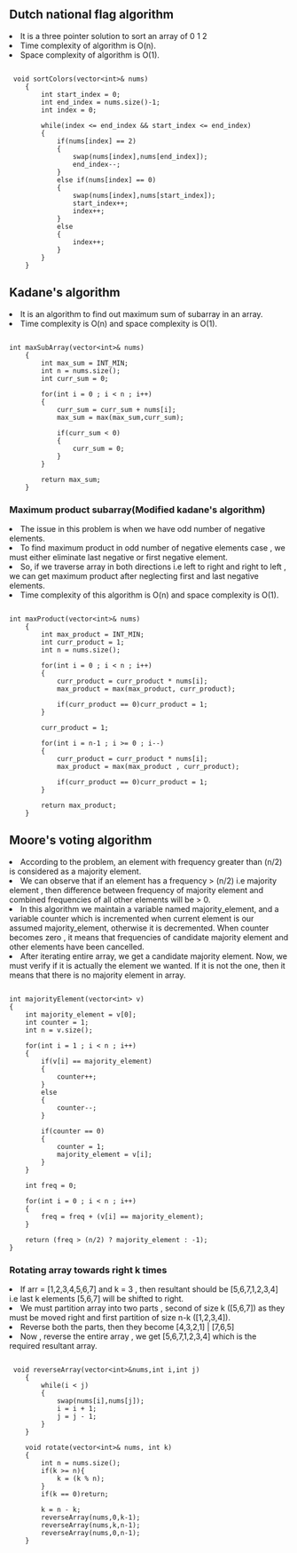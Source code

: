 ## Dutch national flag algorithm

<li>It is a three pointer solution to sort an array of 0 1 2</li>
<li>Time complexity of algorithm is O(n).</li>
<li>Space complexity of algorithm is O(1).</li>

```

 void sortColors(vector<int>& nums) 
    {
        int start_index = 0;
        int end_index = nums.size()-1;
        int index = 0;

        while(index <= end_index && start_index <= end_index)
        {
            if(nums[index] == 2)
            {
                swap(nums[index],nums[end_index]);
                end_index--;
            }
            else if(nums[index] == 0)
            {
                swap(nums[index],nums[start_index]);
                start_index++;
                index++;
            }
            else
            {
                index++;
            }
        }    
    }

```

## Kadane's algorithm
<li>It is an algorithm to find out maximum sum of subarray in an array.</li>
<li>Time complexity is O(n) and space complexity is O(1).</li>

```

int maxSubArray(vector<int>& nums) 
    {
        int max_sum = INT_MIN;
        int n = nums.size();
        int curr_sum = 0;

        for(int i = 0 ; i < n ; i++)
        {
            curr_sum = curr_sum + nums[i];
            max_sum = max(max_sum,curr_sum);

            if(curr_sum < 0)
            {
                curr_sum = 0;
            }
        }    

        return max_sum;
    }

```

### Maximum product subarray(Modified kadane's algorithm)
<li>The issue in this problem is when we have odd number of negative elements.</li>
<li>To find maximum product in odd number of negative elements case , we must either eliminate last negative or first negative element.</li>
<li>So, if we traverse array in both directions i.e left to right and right to left , we can get maximum product after neglecting first and last negative elements.</li>
<li>Time complexity of this algorithm is O(n) and space complexity is O(1).</li>

```

int maxProduct(vector<int>& nums) 
    {
        int max_product = INT_MIN;
        int curr_product = 1;
        int n = nums.size();

        for(int i = 0 ; i < n ; i++)
        {
            curr_product = curr_product * nums[i];
            max_product = max(max_product, curr_product);

            if(curr_product == 0)curr_product = 1;
        }

        curr_product = 1;

        for(int i = n-1 ; i >= 0 ; i--)
        {
            curr_product = curr_product * nums[i];
            max_product = max(max_product , curr_product);

            if(curr_product == 0)curr_product = 1;
        }

        return max_product;
    }

```

## Moore's voting algorithm

<li>According to the problem, an element with frequency greater than (n/2) is considered as a majority element.</li>
<li>We can observe that if an element has a frequency > (n/2) i.e majority element , then difference between frequency of majority element and combined frequencies of all other elements will be > 0.</li>
<li>In this algorithm we maintain a variable named majority_element, and a variable counter which is incremented when current element is our assumed majority_element, otherwise it is decremented. When counter becomes zero , it means that frequencies of candidate majority element and other elements have been cancelled.</li>
<li>After iterating entire array, we get a candidate majority element. Now, we must verify if it is actually the element we wanted. If it is not the one, then it means that there is no majority element in array.</li>

```

int majorityElement(vector<int> v)
{
	int majority_element = v[0];
	int counter = 1;
	int n = v.size();

	for(int i = 1 ; i < n ; i++)
	{
		if(v[i] == majority_element)
		{
			counter++;
		}
		else
		{
			counter--;
		}

		if(counter == 0)
		{
			counter = 1;
			majority_element = v[i];
		}
	}

	int freq = 0;

	for(int i = 0 ; i < n ; i++)
	{
		freq = freq + (v[i] == majority_element);
	}

	return (freq > (n/2) ? majority_element : -1);
}

```

### Rotating array towards right k times

<li>If arr = [1,2,3,4,5,6,7] and k = 3 , then resultant should be [5,6,7,1,2,3,4] i.e last k elements [5,6,7] will be shifted to right.</li>
<li>We must partition array into two parts , second of size k ([5,6,7]) as they must be moved right and first partition of size n-k ([1,2,3,4]).</li>
<li>Reverse both the parts, then they become   [4,3,2,1] | [7,6,5]</li>
<li>Now , reverse the entire array , we get [5,6,7,1,2,3,4] which is the required resultant array.</li>

```

 void reverseArray(vector<int>&nums,int i,int j)
    {
        while(i < j)
        {
            swap(nums[i],nums[j]);
            i = i + 1;
            j = j - 1;
        }
    }

    void rotate(vector<int>& nums, int k) 
    {
        int n = nums.size();
        if(k >= n){
            k = (k % n);
        }
        if(k == 0)return;

        k = n - k;
        reverseArray(nums,0,k-1);
        reverseArray(nums,k,n-1);
        reverseArray(nums,0,n-1);
    }

```